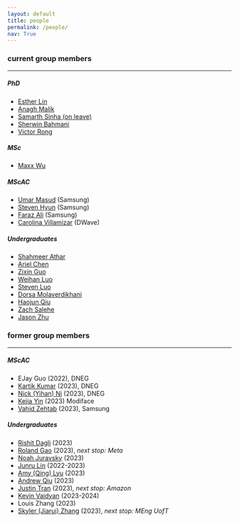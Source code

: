 ```yaml
---
layout: default
title: people
permalink: /people/
nav: True
---
```


### current group members
- - -

##### PhD
* [Esther Lin](https://estherlin.github.io/)
* [Anagh Malik](https://anaghmalik.github.io/)
* [Samarth Sinha (on leave)](https://www.samsinha.me/)
* [Sherwin Bahmani](https://sherwinbahmani.github.io/)
* [Victor Rong](https://www.lessvrong.com/)

##### MSc
* [Maxx Wu](https://ca.linkedin.com/in/maxx-wu-8b572a200)

##### MScAC
* [Umar Masud](https://umar07.github.io/) (Samsung)
* [Steven Hyun](https://www.linkedin.com/in/steven-hyun-311a51164/) (Samsung)
* [Faraz Ali](https://www.linkedin.com/in/farazali7/) (Samsung)
* [Carolina Villamizar](https://www.linkedin.com/in/carolina-villamizar-baa060240/) (DWave)

##### Undergraduates
* [Shahmeer Athar](https://ca.linkedin.com/in/shahmeerathar)
* [Ariel Chen](https://www.linkedin.com/in/sirui-chen-6492a0232/)
* [Zixin Guo](https://cn.linkedin.com/in/zixin-guo-bb5087208)
* [Weihan Luo](https://www.linkedin.com/in/wei-han-luo/)
* [Steven Luo](https://www.cs.toronto.edu/~stevenlts/)
* [Dorsa Molaverdikhani](https://ca.linkedin.com/in/dorsa-molaverdikhani)
* [Haojun Qiu](https://ca.linkedin.com/in/haojun-qiu-2630431a6)
* [Zach Salehe](https://ca.linkedin.com/in/zachsalehe)
* [Jason Zhu](https://zhuyuezx.github.io/)

### former group members
- - - 

##### MScAC
* EJay Guo (2022), DNEG
* [Kartik Kumar](https://www.linkedin.com/in/kartikaeya-kumar-2393b7258) (2023), DNEG
* [Nick (Yihan) Ni](https://www.linkedin.com/in/yihanni/?originalSubdomain=ca) (2023), DNEG
* [Kejia Yin](https://yinkejia.github.io/) (2023) Modiface
* [Vahid Zehtab](https://zehtab.me/) (2023), Samsung

##### Undergraduates
* [Rishit Dagli](https://www.rishit.tech/) (2023)
* [Roland Gao](https://ca.linkedin.com/in/roland-gao) (2023), *next stop: Meta*
* [Noah Juravsky](https://ca.linkedin.com/in/noah-juravsky-494bb31b5) (2023)
* [Junru Lin](https://junrul.github.io/) (2022-2023)
* [Amy (Qing) Lyu](https://www.linkedin.com/in/amylyu1123/) (2023)
* [Andrew Qiu](https://andrewqiu.me/) (2023)
* [Justin Tran](https://www.linkedin.com/in/justin-tran-816199165) (2023), *next stop: Amazon*
* [Kevin Vaidyan](https://ae.linkedin.com/in/kevin-kurian-thomas-vaidyan-7192551b7) (2023-2024)
* Louis Zhang (2023)
* [Skyler (Jiarui) Zhang](https://ca.linkedin.com/in/jiaruizhangskyler) (2023), *next stop: MEng UofT*
